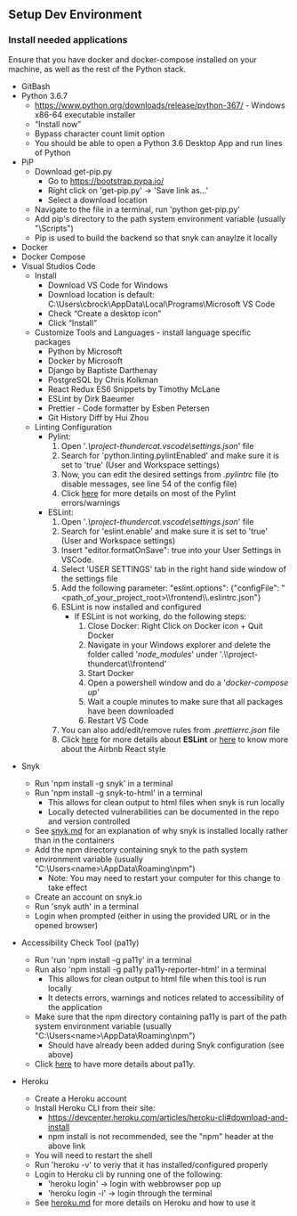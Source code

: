 ## Setup Dev Environment

### Install needed applications

Ensure that you have docker and docker-compose installed on your machine, as well as the rest of the Python stack.

- GitBash
- Python 3.6.7
  - https://www.python.org/downloads/release/python-367/ - Windows x86-64 executable installer
  - “Install now”
  - Bypass character count limit option
  - You should be able to open a Python 3.6 Desktop App and run lines of Python
- PiP
  - Download get-pip.py
    - Go to https://bootstrap.pypa.io/
    - Right click on 'get-pip.py' -> 'Save link as...'
    - Select a download location
  - Navigate to the file in a terminal, run 'python get-pip.py'
  - Add pip's directory to the path system environment variable (usually "<Python Directory>\Scripts")
  - Pip is used to build the backend so that snyk can anaylze it locally
- Docker
- Docker Compose
- Visual Studios Code
  - Install
    - Download VS Code for Windows
    - Download location is default: C:\Users\cbrock\AppData\Local\Programs\Microsoft VS Code
    - Check “Create a desktop icon”
    - Click “Install”
  - Customize Tools and Languages - install language specific packages
    - Python by Microsoft
    - Docker by Microsoft
    - Django by Baptiste Darthenay
    - PostgreSQL by Chris Kolkman
    - React Redux ES6 Snippets by Timothy McLane
    - ESLint by Dirk Baeumer
    - Prettier - Code formatter by Esben Petersen
    - Git History Diff by Hui Zhou
  - Linting Configuration
    - Pylint:
      1.  Open '_.\project-thundercat\.vscode\settings.json_' file
      2.  Search for 'python.linting.pylintEnabled' and make sure it is set to 'true' (User and Workspace settings)
      3.  Now, you can edit the desired settings from _.pylintrc_ file (to disable messages, see line 54 of the config file)
      4.  Click [here](http://pylint-messages.wikidot.com/all-messages) for more details on most of the Pylint errors/warnings
    - ESLint:
      1.  Open '_.\project-thundercat\.vscode\settings.json_' file
      2.  Search for 'eslint.enable' and make sure it is set to 'true' (User and Workspace settings)
      3.  Insert "editor.formatOnSave": true into your User Settings in VSCode.
      4.  Select 'USER SETTINGS' tab in the right hand side window of the settings file
      5.  Add the following parameter: "eslint.options": {"configFile": "<path_of_your_project_root>\\\\frontend\\\\.eslintrc.json"}
      6.  ESLint is now installed and configured
          - If ESLint is not working, do the following steps:
            1. Close Docker: Right Click on Docker icon + Quit Docker
            2. Navigate in your Windows explorer and delete the folder called '_node_modules_' under '.\\\\project-thundercat\\\\frontend'
            3. Start Docker
            4. Open a powershell window and do a '_docker-compose up_'
            5. Wait a couple minutes to make sure that all packages have been downloaded
            6. Restart VS Code
      7.  You can also add/edit/remove rules from _.prettierrc.json_ file
      8.  Click [here](https://eslint.org/) for more details about **ESLint** or [here](https://github.com/airbnb/javascript/tree/master/react#basic-rules) to know more about the Airbnb React style

* Snyk

  - Run 'npm install -g snyk' in a terminal
  - Run 'npm install -g snyk-to-html' in a terminal
    - This allows for clean output to html files when snyk is run locally
    - Locally detected vulnerabilities can be documented in the repo and version controlled
  - See [snyk.md](docs/snyk.md) for an explanation of why snyk is installed locally rather than in the containers
  - Add the npm directory containing snyk to the path system environment variable (usually "C:\Users\<name>\AppData\Roaming\npm")
    - Note: You may need to restart your computer for this change to take effect
  - Create an account on snyk.io
  - Run 'snyk auth' in a terminal
  - Login when prompted (either in using the provided URL or in the opened browser)

* Accessibility Check Tool (pa11y)

  - Run 'run 'npm install -g pa11y' in a terminal
  - Run also 'npm install -g pa11y pa11y-reporter-html' in a terminal
    - This allows for clean output to html file when this tool is run locally
    - It detects errors, warnings and notices related to accessibility of the application
  - Make sure that the npm directory containing pa11y is part of the path system environment variable (usually "C:\Users\<name>\AppData\Roaming\npm")
    - Should have already been added during Snyk configuration (see above)
  - Click [here](https://github.com/pa11y/pa11y) to have more details about pa11y.

* Heroku
  - Create a Heroku account
  - Install Heroku CLI from their site:
    - https://devcenter.heroku.com/articles/heroku-cli#download-and-install
    - npm install is not recommended, see the "npm" header at the above link
  - You will need to restart the shell
  - Run 'heroku -v' to veriy that it has installed/configured properly
  - Login to Heroku cli by running one of the following:
    - 'heroku login' -> login with webbrowser pop up
    - 'heroku login -i' -> login through the terminal
  - See [heroku.md](docs/heroku.md) for more details on Heroku and how to use it
